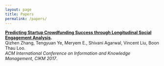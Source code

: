 ```yaml
--- 
layout: page 
title: Papers 
permalink: /papers/ 
--- 
```


**[Predicting Startup Crowdfunding Success through Longitudinal Social Engagement Analysis](http://www.cis.upenn.edu/~qizhen/cikm17-zhang.pdf).** 
<br /> Qizhen Zhang, Tengyuan Ye, Meryem E., Shivani Agarwal, Vincent Liu, Boon Thau Loo. 
<br/> *ACM International Conference on Information and Knowledge Management, CIKM 2017*.